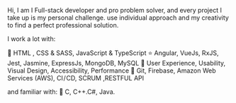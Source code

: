 Hi, I am I Full-stack developer and pro problem solver, 
and every project I take up is my personal challenge. 
use individual approach and my creativity to find a perfect professional solution.

I work a lot with:

🔧 HTML , CSS & SASS, JavaScript & TypeScript
⭐ Angular, VueJs, RxJS, Jest, Jasmine, ExpressJs, MongoDB, MySQL
👀 User Experience, Usability, Visual Design, Accessibility, Performance
💼 Git, Firebase, Amazon Web Services (AWS), CI / CD, SCRUM ,RESTFUL API

 and familiar with:
🧧 C, C++.C#, Java.
